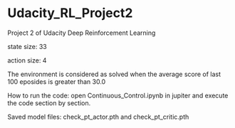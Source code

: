 # Udacity_RL_Project2

Project 2 of Udacity Deep Reinforcement Learning

state size: 33

action size: 4

The environment is considered as solved when the average score of last 100 eposides is greater than 30.0

How to run the code: open Continuous_Control.ipynb in jupiter and execute the code section by section.

Saved model files: check_pt_actor.pth and check_pt_critic.pth
